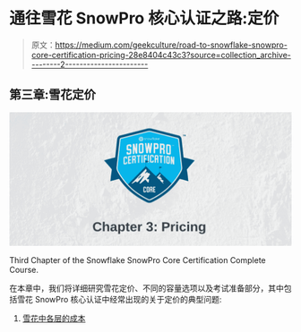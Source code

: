 # 通往雪花 SnowPro 核心认证之路:定价

> 原文：<https://medium.com/geekculture/road-to-snowflake-snowpro-core-certification-pricing-28e8404c43c3?source=collection_archive---------2----------------------->

## 第三章:雪花定价

![](img/d6c2bfaae56ed7321af97f2949b46b38.png)

Third Chapter of the Snowflake SnowPro Core Certification Complete Course.

在本章中，我们将详细研究雪花定价、不同的容量选项以及考试准备部分，其中包括雪花 SnowPro 核心认证中经常出现的关于定价的典型问题:

1.  [雪花中各层的成本](#c8fd)